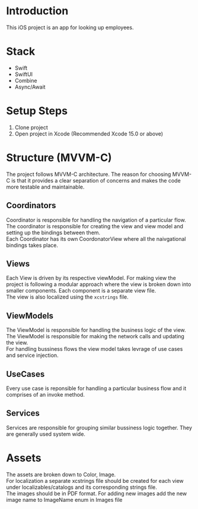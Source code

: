 # Introduction
This iOS project is an app for looking up employees.

# Stack
* Swift 
* SwiftUI
* Combine
* Async/Await

# Setup Steps
1. Clone project
2. Open project in Xcode (Recommended Xcode 15.0 or above)
    
# Structure (MVVM-C)
The project follows MVVM-C architecture. The reason for choosing MVVM-C is that it provides a clear separation of concerns and makes the code more testable and maintainable.

## Coordinators
Coordinator is responsible for handling the navigation of a particular flow. The coordinator is responsible for creating the view and view model and setting up the bindings between them.<br/>
Each Coordinator has its own CoordonatorView where all the naivgational bindings takes place.

## Views
Each View is driven by its respective viewModel.
For making view the project is following a modular approach where the view is broken down into smaller components. Each component is a separate view file. <br/>
The view is also localized using the `xcstrings` file.

## ViewModels
The ViewModel is responsible for handling the business logic of the view. The ViewModel is responsible for making the network calls and updating the view. <br/>
For handling bussiness flows the view model takes levrage of use cases and service injection. 

## UseCases
Every use case is reponsible for handling a particular business flow and it comprises of an invoke method.

## Services
Services are responsible for grouping similar bussiness logic together. They are generally used system wide.

# Assets
The assets are broken down to Color, Image. <br/>
For localization a separate xcstrings file should be created for each view under localizables/catalogs and its corresponding strings file. <br/>
The images should be in PDF format. For adding new images add the new image name to ImageName enum in Images file 
